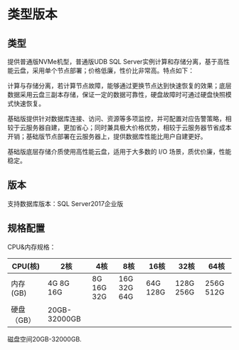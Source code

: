 # 类型版本


## 类型

提供普通版NVMe机型，普通版UDB SQL Server实例计算和存储分离，基于高性能云盘，采用单个节点部署；价格低廉，性价比非常高。特点如下：

计算与存储分离，若计算节点故障，能够通过更换节点达到快速恢复的效果；底层数据采用云盘三副本存储，保证一定的数据可靠性，硬盘故障时可通过硬盘快照模式快速恢复。

基础版提供针对数据库连接、访问、资源等多项监控，并可配置对应告警策略，相较于云服务器自建，更加省心；同时兼具极大价格优势，相较于云服务器节省成本开销；基础版节点部署在云服务器上，提供数据库性能比用户自建更好。

基础版底层存储介质使用高性能云盘，适用于大多数的 I/O 场景，质优价廉，性能稳定。

## 版本

支持数据库版本：SQL Server2017企业版

## 规格配置

CPU&内存规格：

|CPU(核)|2核|4核|8核|16核|32核|64核|
|----|--|--|--|--|--|--|
|内存(GB)|	4G	8G	16G| 8G	16G	32G| 16G	32G	64G| 64G	128G|	128G	256G|	256G	512G|
|硬盘（GB）|	20GB-32000GB|
磁盘空间20GB-32000GB.
